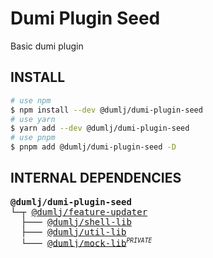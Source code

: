 <!-- This file is dynamically generated. please edit in __readme__ -->

# Dumi Plugin Seed

Basic dumi plugin

## INSTALL

```bash
# use npm
$ npm install --dev @dumlj/dumi-plugin-seed
# use yarn
$ yarn add --dev @dumlj/dumi-plugin-seed
# use pnpm
$ pnpm add @dumlj/dumi-plugin-seed -D
```

## INTERNAL DEPENDENCIES

<pre>
<b>@dumlj/dumi-plugin-seed</b>
└─┬ <a href="https://github.com/dumlj/dumlj-build/tree/main/@webpack-plugin/dumi-plugin-seed">@dumlj/feature-updater</a>
  ├─── <a href="https://github.com/dumlj/dumlj-build/tree/main/@webpack-plugin/dumi-plugin-seed">@dumlj/shell-lib</a>
  ├─── <a href="https://github.com/dumlj/dumlj-build/tree/main/@webpack-plugin/dumi-plugin-seed">@dumlj/util-lib</a>
  └─── <a href="https://github.com/dumlj/dumlj-build/tree/main/@webpack-plugin/dumi-plugin-seed">@dumlj/mock-lib</a><sup><small><i>PRIVATE</i></small></sup>
</pre>
